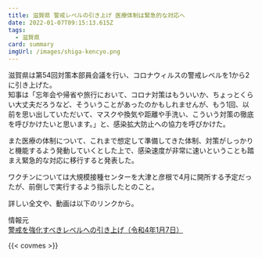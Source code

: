 ```yaml
---
title: 滋賀県 警戒レベルの引き上げ 医療体制は緊急的な対応へ
date: 2022-01-07T09:15:13.615Z
tags:
  - 滋賀県
card: summary
imgUrl: /images/shiga-kencyo.png
---
```

滋賀県は第54回対策本部員会議を行い、コロナウィルスの警戒レベルを1から2に引き上げた。  
知事は「忘年会や帰省や旅行において、コロナ対策はもういいか、ちょっとくらい大丈夫だろうなど、そういうことがあったのかもしれませんが、もう1回、以前を思い出していただいて、マスクや換気や距離や手洗い、こういう対策の徹底を呼びかけたいと思います。」と、感染拡大防止への協力を呼びかけた。  

また医療の体制について、これまで想定して準備してきた体制、対策がしっかりと機能するよう発動していくとした上で、感染速度が非常に速いということも踏まえ緊急的な対応に移行すると発表した。

ワクチンについては大規模接種センターを大津と彦根で4月に開所する予定だったが、前倒しで実行するよう指示したとのこと。

詳しい全文や、動画は以下のリンクから。

情報元  
[警戒を強化すべきレベルへの引き上げ（令和4年1月7日）](https://www.pref.shiga.lg.jp/ippan/kenkouiryouhukushi/yakuzi/322945.html)

{{< covmes >}}
